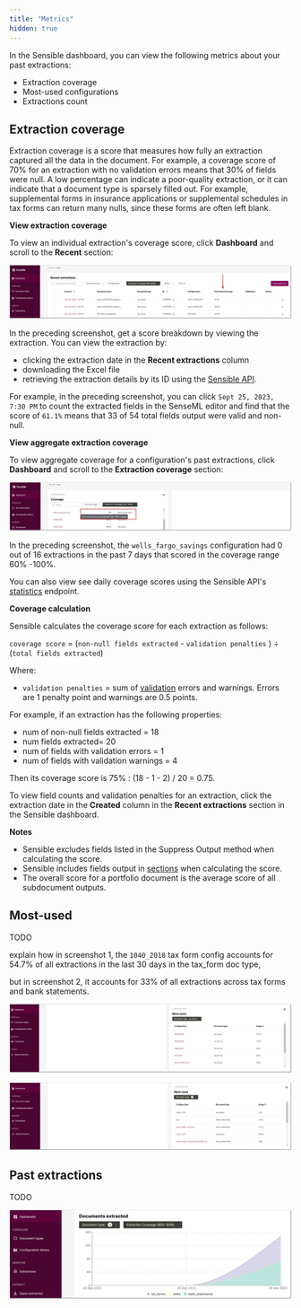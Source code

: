```yaml
---
title: "Metrics"
hidden: true
---
```


In the Sensible dashboard, you can view the following metrics about your past extractions:

- Extraction coverage
- Most-used configurations
- Extractions count

Extraction coverage
---

Extraction coverage is a score that measures how fully an extraction captured all the data in the document. For example, a coverage score of 70% for an extraction with no validation errors means that 30% of fields were null. A low percentage can indicate a poor-quality extraction, or it can indicate that a document type is sparsely filled out. For example, supplemental forms in insurance applications or supplemental schedules in tax forms can return many nulls, since these forms are often left blank.

**View extraction coverage**

To view an individual extraction's coverage score, click **Dashboard** and scroll to the **Recent** section:

![Click to enlarge](https://raw.githubusercontent.com/sensible-hq/sensible-docs/main/readme-sync/assets/v0/images/final/dashboard_coverage_1.png)

In the preceding screenshot, get a score breakdown by viewing the extraction. You can view the extraction by:

- clicking the extraction date in the **Recent extractions** column
- downloading the Excel file
- retrieving the extraction details by its ID using the [Sensible API](ref:retrieving-results). 

For example, in the preceding screenshot, you can click  `Sept 25, 2023, 7:30 PM`  to count the extracted fields in the SenseML editor and find that the score of `61.1%` means that 33 of 54 total fields output were valid and non-null.

**View aggregate extraction coverage**

To view aggregate coverage for a configuration's past extractions, click **Dashboard** and scroll to the **Extraction coverage** section:

![Click to enlarge](https://raw.githubusercontent.com/sensible-hq/sensible-docs/main/readme-sync/assets/v0/images/final/dashboard_coverage.png)

In the preceding screenshot, the `wells_fargo_savings` configuration had 0 out of 16 extractions in the past 7 days that scored in the coverage range 60% -100%.

 You can also view see daily coverage scores using the Sensible API's [statistics](ref:statistics) endpoint.

**Coverage calculation**

 Sensible calculates the coverage score for each extraction as follows:

`coverage score` = (`non-null fields extracted` - `validation penalties` )  ÷  (`total fields extracted`) 

Where:

- `validation penalties` =  sum of [validation](doc:validate-extractions) errors and warnings. Errors are 1 penalty point and warnings are 0.5 points.

For example, if an extraction has the following properties:

- num of non-null fields extracted = 18
- num fields extracted= 20
- num of fields with validation errors = 1
- num of fields with validation warnings = 4

Then its coverage score is 75% : (18 - 1 - 2) / 20 = 0.75. 

To view field counts and validation penalties for an extraction, click the extraction date in the **Created** column in the **Recent extractions** section in the Sensible dashboard.

**Notes**

- Sensible excludes fields listed in the Suppress Output method when calculating the score.
- Sensible includes fields output in [sections](doc:sections) when calculating the score.
- The overall score for a portfolio document is the average score of all subdocument outputs.



## Most-used 



TODO

explain how in screenshot 1, the `1040_2018` tax form config accounts for 54.7% of all extractions in the last 30 days in the tax_form doc type,

but in screenshot 2, it accounts for 33% of all extractions across tax forms and bank statements.

![Click to enlarge](https://raw.githubusercontent.com/sensible-hq/sensible-docs/main/readme-sync/assets/v0/images/final/dashboard_used_1.png)



![Click to enlarge](https://raw.githubusercontent.com/sensible-hq/sensible-docs/main/readme-sync/assets/v0/images/final/dashboard_used_2.png)






## Past extractions
TODO

![Click to enlarge](https://raw.githubusercontent.com/sensible-hq/sensible-docs/main/readme-sync/assets/v0/images/final/dashboard_count.png)











